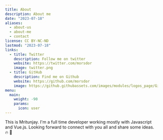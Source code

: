 ```yaml
---
title: About
description: About me
date: "2023-07-18"
aliases:
  - about-us
  - about-me
  - contact
license: CC BY-NC-ND
lastmod: "2023-07-18"
links:
  - title: Twitter
    description: Follow me on twitter
    website: https://twitter.com/morsdor
    image: twitter.png
  - title: GitHub
    description: Find me on Github
    website: https://github.com/morsdor
    image: https://github.githubassets.com/images/modules/logos_page/GitHub-Mark.png
menu:
  main:
    weight: -90
    params:
      icon: user
---
```


This is Mritunjay. I'm a full time developer working mostly with Javascript and Vue.js. Looking forward to connect with you all and share some ideas. :fire: :rocket:
